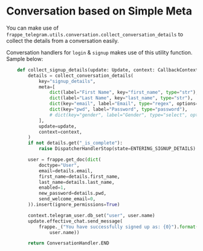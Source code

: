 # Conversation based on Simple Meta
You can make use of `frappe_telegram.utils.conversation.collect_conversation_details` to collect the details from a conversation easily.

Conversation handlers for `login` & `signup` makes use of this utility function. Sample below:
```py
    def collect_signup_details(update: Update, context: CallbackContext):
        details = collect_conversation_details(
            key="signup_details",
            meta=[
                dict(label="First Name", key="first_name", type="str"),
                dict(label="Last Name", key="last_name", type="str"),
                dict(key="email", label="Email", type="regex", options=r"^.+\@.+\..+$"),
                dict(key="pwd", label="Password", type="password"),
                # dict(key="gender", label="Gender", type="select", options="Male\nFemale"),
            ],
            update=update,
            context=context,
        )
        if not details.get("_is_complete"):
            raise DispatcherHandlerStop(state=ENTERING_SIGNUP_DETAILS)

        user = frappe.get_doc(dict(
            doctype="User",
            email=details.email,
            first_name=details.first_name,
            last_name=details.last_name,
            enabled=1,
            new_password=details.pwd,
            send_welcome_email=0,
        )).insert(ignore_permissions=True)

        context.telegram_user.db_set("user", user.name)
        update.effective_chat.send_message(
            frappe._("You have successfully signed up as: {0}").format(
                user.name))

        return ConversationHandler.END
```